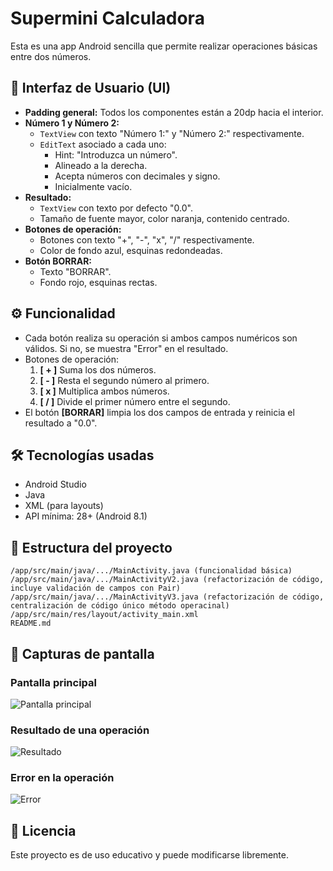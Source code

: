 # Supermini Calculadora

Esta es una app Android sencilla que permite realizar operaciones básicas entre dos números.

## 📱 Interfaz de Usuario (UI)

- **Padding general:** Todos los componentes están a 20dp hacia el interior.
- **Número 1 y Número 2:**
    - `TextView` con texto "Número 1:" y "Número 2:" respectivamente.
    - `EditText` asociado a cada uno:
        - Hint: "Introduzca un número".
        - Alineado a la derecha.
        - Acepta números con decimales y signo.
        - Inicialmente vacío.
- **Resultado:**
    - `TextView` con texto por defecto "0.0".
    - Tamaño de fuente mayor, color naranja, contenido centrado.
- **Botones de operación:**
    - Botones con texto "+", "-", "x", "/" respectivamente.
    - Color de fondo azul, esquinas redondeadas.
- **Botón BORRAR:**
    - Texto "BORRAR".
    - Fondo rojo, esquinas rectas.

## ⚙️ Funcionalidad

- Cada botón realiza su operación si ambos campos numéricos son válidos. Si no, se muestra "Error" en el resultado.
- Botones de operación:
    1. **[ + ]** Suma los dos números.
    2. **[ - ]** Resta el segundo número al primero.
    3. **[ x ]** Multiplica ambos números.
    4. **[ / ]** Divide el primer número entre el segundo.
- El botón **[BORRAR]** limpia los dos campos de entrada y reinicia el resultado a "0.0".

## 🛠️ Tecnologías usadas

- Android Studio
- Java
- XML (para layouts)
- API mínima: 28+ (Android 8.1)

## 📂 Estructura del proyecto

```
/app/src/main/java/.../MainActivity.java (funcionalidad básica)
/app/src/main/java/.../MainActivityV2.java (refactorización de código, incluye validación de campos con Pair)
/app/src/main/java/.../MainActivityV3.java (refactorización de código, centralización de código único método operacinal)
/app/src/main/res/layout/activity_main.xml
README.md
```

## 📸 Capturas de pantalla

### Pantalla principal

![Pantalla principal](screenshots/inicio.png)

### Resultado de una operación

![Resultado](screenshots/normal.png)

### Error en la operación

![Error](screenshots/error.png)

## 📄 Licencia

Este proyecto es de uso educativo y puede modificarse libremente.